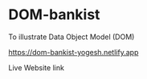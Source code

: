 # DOM-bankist

To illustrate Data Object Model (DOM)

https://dom-bankist-yogesh.netlify.app

Live Website link
